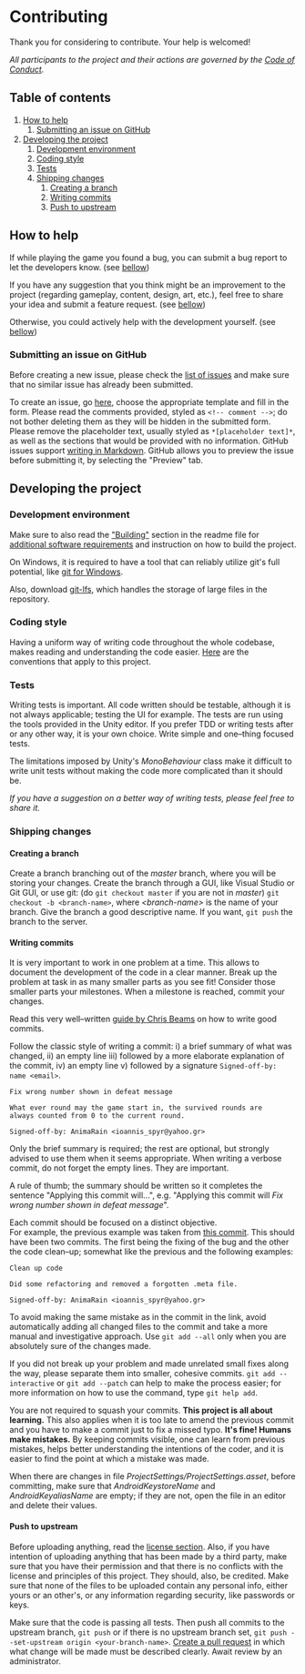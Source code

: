 # Contributing
Thank you for considering to contribute. Your help is welcomed!

*All participants to the project and their actions are governed by the [Code of Conduct](/docs/code-of-conduct.md).*

## Table of contents
1. [How to help](#how-to-help)
   1. [Submitting an issue on GitHub](#submitting-an-issue-on-github)
2. [Developing the project](#developing-the-project)
   1. [Development environment](#development-environment)
   2. [Coding style](#coding-style)
   3. [Tests](#tests)
   4. [Shipping changes](#shipping-changes)
      1. [Creating a branch](#creating-a-branch)
      2. [Writing commits](#writing-commits)
	  3. [Push to upstream](#push-to-upstream)

## How to help
If while playing the game you found a bug, you can submit a bug report to let the developers know.
(see [bellow](#submitting-an-issue-on-github))

If you have any suggestion that you think might be an improvement to the project (regarding gameplay, content, design, art, etc.),
feel free to share your idea and submit a feature request. (see [bellow](#submitting-an-issue-on-github))

Otherwise, you could actively help with the development yourself. (see [bellow](#developing-the-project))

### Submitting an issue on GitHub
Before creating a new issue, please check the [list of issues](https://github.com/AnimaRain/ShootAR/issues) and make
sure that no similar issue has already been submitted.

To create an issue, go [here](https://github.com/AnimaRain/ShootAR/issues/new/choose), choose the
appropriate template and fill in the form. Please read the comments provided, styled as
`<!-- comment -->`; do not bother deleting them as they will be hidden in the submitted form.
Please remove the placeholder text, usually styled as `*[placeholder text]*`, as well as the sections
that would be provided with no information. GitHub issues support [writing in
Markdown](https://guides.github.com/features/mastering-markdown/). GitHub allows you to preview the
issue before submitting it, by selecting the "Preview" tab.

## Developing the project
### Development environment
Make sure to also read the ["Building"](/README.md#building) section in the readme file for
[additional software requirements](/README.md#required-software) and instruction on how to
build the project.

On Windows, it is required to have a tool that can reliably utilize git's full potential, like
[git for Windows](https://gitforwindows.org/).

Also, download [git-lfs](https://git-lfs.github.com/),
which handles the storage of large files in the repository.

### Coding style
Having a uniform way of writing code throughout the whole codebase, makes reading and understanding the
code easier. [Here](/docs/coding-style.md) are the conventions that apply to this project.

### Tests
Writing tests is important. All code written should be testable, although it is not always applicable; testing the UI
for example. The tests are run using the tools provided in the Unity editor. If you prefer TDD or writing tests after
or any other way, it is your own choice. Write simple and one–thing focused tests.

The limitations imposed by Unity's *MonoBehaviour* class make it difficult to write unit tests
without making the code more complicated than it should be.

*If you have a suggestion on a better way of writing tests, please feel free to share it.*

### Shipping changes
#### Creating a branch
Create a branch branching out of the *master* branch, where you will be storing your changes.
Create the branch through a GUI, like Visual Studio or Git GUI, or use git: (do `git checkout master`
if you are not in *master*) `git checkout -b <branch-name>`, where *\<branch-name\>* is the name
of your branch. Give the branch a good descriptive name. If you want, `git push` the branch to the server.

#### Writing commits
It is very important to work in one problem at a time. This allows to document the development
of the code in a clear manner. Break up the problem at task in as many smaller parts as you see
fit! Consider those smaller parts your milestones. When a milestone is reached, commit your changes.

Read this very well–written [guide by Chris Beams](https://chris.beams.io/posts/git-commit/)
on how to write good commits.

Follow the classic style of writing a commit: i) a brief summary of what was changed, ii) an empty line iii) followed by a more
elaborate explanation of the commit, iv) an empty line v) followed by a signature `Signed-off-by: name <email>`.
```
Fix wrong number shown in defeat message

What ever round may the game start in, the survived rounds are
always counted from 0 to the current round.

Signed-off-by: AnimaRain <ioannis_spyr@yahoo.gr>
```
Only the brief summary is required; the rest are optional, but strongly advised to use them when it seems appropriate. When writing
a verbose commit, do not forget the empty lines. They are important.

A rule of thumb; the summary should be written so it completes the sentence "Applying this commit will...",
e.g. "Applying this commit will *Fix wrong number shown in defeat message*".

Each commit should be focused on a distinct objective.<br/>For example, the previous example was taken from
[this commit](https://github.com/AnimaRain/ShootAR/pull/23/commits/b597f7672a6b003c984da2e1c17e5ceca79396b0). This should
have been two commits. The first being the fixing of the bug and the other the code clean–up; somewhat like
the previous and the following examples:
```
Clean up code

Did some refactoring and removed a forgotten .meta file.

Signed-off-by: AnimaRain <ioannis_spyr@yahoo.gr>
```

To avoid making the same mistake as in the commit in the link, avoid automatically adding all changed files to the
commit and take a more manual and investigative approach. Use `git add --all` only when you are absolutely sure of
the changes made.

If you did not break up your problem and made unrelated small fixes along the way, please separate
them into smaller, cohesive commits. `git add --interactive` or `git add --patch` can help to make the
process easier; for more information on how to use the command, type `git help add`.

You are not required to squash your commits. **This project is all about learning.** This also applies when it is
too late to amend the previous commit and you have to make a commit just to fix a missed typo. **It's fine! Humans
make mistakes.** By keeping commits visible, one can learn from previous mistakes, helps better understanding the
intentions of the coder, and it is easier to find the point at which a mistake was made.

When there are changes in file *ProjectSettings/ProjectSettings.asset*, before committing, make sure
that *AndroidKeystoreName* and *AndroidKeyaliasName* are empty; if they are not, open the file in an
editor and delete their values.

#### Push to upstream
Before uploading anything, read the [license section](/README.md#license). Also, if you have intention of uploading anything
that has been made by a third party, make sure that you have their permission and that there is no conflicts with
the license and principles of this project. They should, also, be credited. Make sure that none of the files to be
uploaded contain any personal info, either yours or an other's, or any information regarding security, like passwords
or keys.

Make sure that the code is passing all tests. Then push all commits to the upstream branch, `git push`
or if there is no upstream branch set, `git push --set-upstream origin <your-branch-name>`.
[Create a pull request](https://github.com/AnimaRain/ShootAR/pulls) in which what change will be
made must be described clearly. Await review by an administrator.
